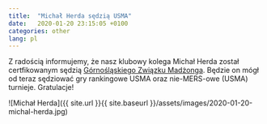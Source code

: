 ```yaml
---
title:  "Michał Herda sędzią USMA"
date:   2020-01-20 23:15:05 +0100
categories: other
lang: pl
---
```


Z radością informujemy, że nasz klubowy kolega Michał Herda został certfikowanym sędzią [Górnośląskiego Związku Madżonga](https://mahjongsilesia.wordpress.com/referee/). Będzie on mógł od teraz sędziować gry rankingowe USMA oraz nie-MERS-owe (USMA) turnieje. Gratulacje!

![Michał Herda]({{ site.url }}{{ site.baseurl }}/assets/images/2020-01-20-michal-herda.jpg)
